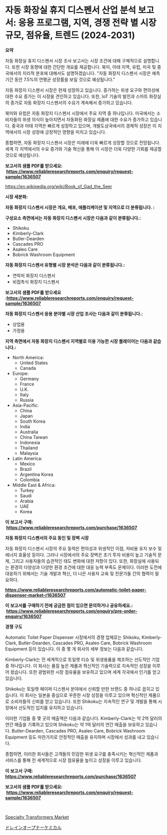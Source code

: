 <p><h1>자동 화장실 휴지 디스펜서 산업 분석 보고서: 응용 프로그램, 지역, 경쟁 전략 별 시장 규모, 점유율, 트렌드 (2024-2031)</h1></p><p><strong>요약</strong></p>
<p><p>자동 화장실 휴지 디스펜서 시장 조사 보고서는 시장 조건에 대해 구체적으로 설명합니다. 또한 시장 동향에 대한 간단한 개요를 제공합니다. 북미, 아태 지역, 유럽, 미국 및 중국에서의 지리적 분포에 대해서도 설명하겠습니다. "자동 화장지 디스펜서 시장은 예측 기간 동안 7.5%의 연평균 성장률을 보일 것으로 예상됩니다."</p><p>자동 화장지 디스펜서 시장은 현재 성장하고 있습니다. 증가하는 위생 요구와 편의성에 대한 수요 증가는 이 시장을 견인하고 있습니다. 또한, IoT 기술의 발전과 스마트 화장실의 증가로 자동 화장지 디스펜서의 수요가 계속해서 증가하고 있습니다.</p><p>북미와 유럽은 자동 화장지 디스펜서 시장에서 주요 지역 중 하나입니다. 미국에서는 소비자들의 위생 의식이 높아지면서 자동화된 화장실 제품에 대한 수요가 증가하고 있습니다. 중국과 아태 지역은 빠르게 성장하고 있으며, 개발도상국에서의 경제적 성장은 이 지역에서의 시장 성장에 긍정적인 영향을 미치고 있습니다.</p><p>종합하면, 자동 화장지 디스펜서 시장은 미래에 더욱 빠르게 성장할 것으로 전망됩니다. 세계 각 지역에서의 수요 증가와 기술 혁신을 통해 이 시장은 더욱 다양한 기회를 제공할 것으로 예상됩니다.</p></p>
<p><strong>보고서의 샘플 PDF를 받으세요: &nbsp;<a href="https://www.reliableresearchreports.com/enquiry/request-sample/1636507">https://www.reliableresearchreports.com/enquiry/request-sample/1636507</a></strong></p>
<p><a href="https://en.wikipedia.org/wiki/Book_of_Gad_the_Seer">https://en.wikipedia.org/wiki/Book_of_Gad_the_Seer</a></p>
<p><strong>시장 세분화:</strong></p>
<p><strong> 자동 화장지 디스펜서 시장은 개요, 배포, 애플리케이션 및 지역으로 더 분류됩니다. :</strong></p>
<p><strong>구성요소 측면에서는 자동 화장지 디스펜서 시장은 다음과 같이 분류됩니다.:</strong></p>
<p><ul><li>Shikoku</li><li>Kimberly-Clark</li><li>Butler-Dearden</li><li>Cascades PRO</li><li>Asaleo Care</li><li>Bobrick Washroom Equipment</li></ul></p>
<p><strong> 자동 화장지 디스펜서 유형별 시장 분석은 다음과 같이 분류됩니다.:</strong></p>
<p><ul><li>연락처 화장지 디스펜서</li><li>비접촉식 화장지 디스펜서</li></ul></p>
<p><strong>보고서의 샘플 PDF를 받으세요 :<a href="https://www.reliableresearchreports.com/enquiry/request-sample/1636507">https://www.reliableresearchreports.com/enquiry/request-sample/1636507</a></strong></p>
<p><strong> 자동 화장지 디스펜서 응용 분야별 시장 산업 조사는 다음과 같이 분류됩니다.:</strong></p>
<p><ul><li>상업용</li><li>가정용</li></ul></p>
<p><strong>지역 측면에서 자동 화장지 디스펜서 지역별로 이용 가능한 시장 플레이어는 다음과 같습니다.:</strong></p>
<p><ul>
    <li>
        North America:
        <ul>
            <li>United States</li>
            <li>Canada</li>
        </ul>
    </li>
    <li>
        Europe:
        <ul>
            <li>Germany</li>
            <li>France</li>
            <li>U.K.</li>
            <li>Italy</li>
            <li>Russia</li>
        </ul>
    </li>
    <li>
        Asia-Pacific:
        <ul>
            <li>China</li>
            <li>Japan</li>
            <li>South Korea</li>
            <li>India</li>
            <li>Australia</li>
            <li>China Taiwan</li>
            <li>Indonesia</li>
            <li>Thailand</li>
            <li>Malaysia</li>
        </ul>
    </li>
    <li>
        Latin America:
        <ul>
            <li>Mexico</li>
            <li>Brazil</li>
            <li>Argentina Korea</li>
            <li>Colombia</li>
        </ul>
    </li>
    <li>
        Middle East & Africa:
        <ul>
            <li>Turkey</li>
            <li>Saudi</li>
            <li>Arabia</li>
            <li>UAE</li>
            <li>Korea</li>
        </ul>
    </li>
    </ul></p>
<p><strong>이 보고서 구매: &nbsp;<a href="https://www.reliableresearchreports.com/purchase/1636507">https://www.reliableresearchreports.com/purchase/1636507</a></strong></p>
<p><strong>자동 화장지 디스펜서의 주요 동인 및 장벽 시장</strong></p>
<p><p>자동 화장지 디스펜서 시장의 주요 동력은 편의성과 위생적인 이점, 저비용 유지 보수 및 에너지 효율성 등이다. 그러나 시장에서의 주요 장벽은 초기 투자 비용이 높고 기술적 문제, 그리고 사용자들의 습관적인 태도 변화에 대한 저항이 있다. 또한, 화장실에 사용되는 환경의 다양성과 다양한 환경 조건에 대한 대응 능력 부족도 문제이다. 이러한 도전에 대응하기 위해서는 기술 개발과 혁신, 더 나은 사용자 교육 및 전문가들 간의 협력이 필요하다.</p></p>
<p><strong><a href="https://www.reliableresearchreports.com/automatic-toilet-paper-dispenser-market-r1636507">https://www.reliableresearchreports.com/automatic-toilet-paper-dispenser-market-r1636507</a></strong></p>
<p><strong>이 보고서를 구매하기 전에 궁금한 점이 있으면 문의하거나 공유하세요.: &nbsp;<a href="https://www.reliableresearchreports.com/enquiry/pre-order-enquiry/1636507">https://www.reliableresearchreports.com/enquiry/pre-order-enquiry/1636507</a></strong></p>
<p><strong>경쟁 구도</strong></p>
<p><p>Automatic Toilet Paper Dispenser 시장에서의 경쟁 업체로는 Shikoku, Kimberly-Clark, Butler-Dearden, Cascades PRO, Asaleo Care, Bobrick Washroom Equipment 등이 있습니다. 이 중 몇 개 회사의 세부 정보는 다음과 같습니다.</p><p>Kimberly-Clark는 전 세계적으로 토일렛 티슈 및 위생용품을 제조하는 선도적인 기업 중 하나입니다. 이 회사는 품질 높은 제품과 혁신적인 기술력으로 지속적인 성장을 이루어 왔습니다. 또한 광범위한 시장 점유율을 보유하고 있으며 세계 각국에서 인기를 얻고 있습니다.</p><p>Shikoku는 토일렛 페이퍼 디스펜서 분야에서 신뢰할 만한 브랜드 중 하나로 꼽히고 있습니다. 이 회사는 일본을 중심으로 꾸준한 시장 성장을 이루고 있으며 혁신적인 제품으로 소비자들의 신뢰를 얻고 있습니다. 또한 Shikoku는 지속적인 연구 및 개발을 통해 시장에서 선도적인 입지를 유지하고 있습니다.</p><p>이러한 기업들 중 몇 곳의 매출액은 다음과 같습니다. Kimberly-Clark는 약 2억 달러의 연간 매출을 기록하고 있으며 Shikoku는 약 1억 달러의 연간 매출을 보유하고 있습니다. Butler-Dearden, Cascades PRO, Asaleo Care, Bobrick Washroom Equipment 등도 마찬가지로 안정적인 매출을 유지하며 시장에서 성과를 내고 있습니다.</p><p>종합하면, 이러한 회사들은 고객들의 민감한 위생 요구를 충족시키는 혁신적인 제품과 서비스를 통해 전 세계적으로 시장 점유율을 높이고 성장을 이루고 있습니다.</p></p>
<p><strong>이 보고서 구매: &nbsp; <a href="https://www.reliableresearchreports.com/purchase/1636507">https://www.reliableresearchreports.com/purchase/1636507</a></strong></p>
<p><strong>보고서의 샘플 PDF를 받으세요: &nbsp;<a href="https://www.reliableresearchreports.com/enquiry/request-sample/1636507">https://www.reliableresearchreports.com/enquiry/request-sample/1636507</a></strong><strong></strong></p>
<p>&nbsp;</p>
<p><p><a href="https://github.com/haleemasakdiya1/Market-Research-Report-List-1/blob/main/specialty-transformers-market.md">Specialty Transformers Market</a></p><p><a href="https://github.com/DanykaKilback/Market-Research-Report-List-2/blob/main/57266063619.md">ドレインオープナーケミカル</a></p></p>